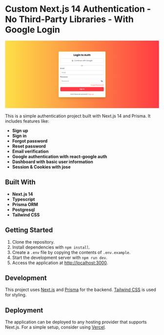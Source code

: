 # Custom Next.js 14 Authentication - No Third-Party Libraries - With Google Login

![Screenshot](screenshot.png)

This is a simple authentication project built with Next.js 14 and Prisma. It includes features like:

- **Sign up**
- **Sign in**
- **Forgot password**
- **Reset password**
- **Email verification**
- **Google authentication with react-google auth**
- **Dashboard with basic user information**
- **Session & Cookies with jose**

## Built With

- **Next.js 14**
- **Typescript**
- **Prisma ORM**
- **Postgresql**
- **Tailwind CSS**

## Getting Started

1. Clone the repository.
2. Install dependencies with `npm install`.
3. Create a `.env` file by copying the contents of `.env.example`.
4. Start the development server with `npm run dev`.
5. Access the application at [http://localhost:3000](http://localhost:3000).

## Development

This project uses [Next.js](https://nextjs.org/) and [Prisma](https://www.prisma.io/) for the backend. [Tailwind CSS](https://tailwindcss.com/) is used for styling.

## Deployment

The application can be deployed to any hosting provider that supports Next.js. For a simple setup, consider using [Vercel](https://vercel.com/).
